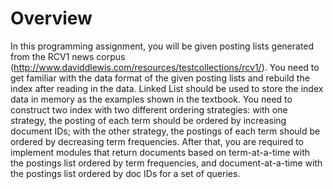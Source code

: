 # Overview

In this programming assignment, you will be given posting lists generated from the RCV1 news corpus
(http://www.daviddlewis.com/resources/testcollections/rcv1/). You need to get familiar with the data format of the
given posting lists and rebuild the index after reading in the data. Linked List should be used to store the index data
in memory as the examples shown in the textbook. You need to construct two index with two different ordering
strategies: with one strategy, the posting of each term should be ordered by increasing document IDs; with the other
strategy, the postings of each term should be ordered by decreasing term frequencies. After that, you are required to
implement modules that return documents based on term-at-a-time with the postings list ordered by term frequencies,
and document-at-a-time with the postings list ordered by doc IDs for a set of queries.
